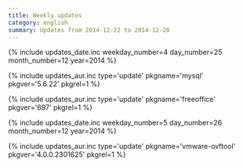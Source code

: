 ```yaml
---
title: Weekly updates
category: english
summary: Updates from 2014-12-22 to 2014-12-28
---
```


{% include updates_date.inc weekday_number=4 day_number=25 month_number=12 year=2014 %}

{% include updates_aur.inc type='update' pkgname='mysql' pkgver='5.6.22' pkgrel=1 %}

{% include updates_aur.inc type='update' pkgname='freeoffice' pkgver='697' pkgrel=1 %}

{% include updates_date.inc weekday_number=5 day_number=26 month_number=12 year=2014 %}

{% include updates_aur.inc type='update' pkgname='vmware-ovftool' pkgver='4.0.0.2301625' pkgrel=1 %}
